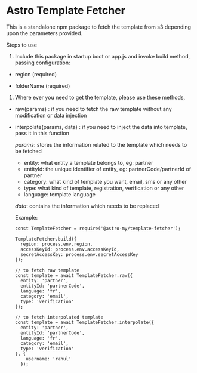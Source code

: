 # Astro Template Fetcher

This is a standalone npm package to fetch the template from s3 depending upon the parameters provided.

Steps to use

1. Include this package in startup boot or app.js and invoke build method, passing configuration:

- region (required)

-  folderName (required)

1. Where ever you need to get the template, please use these methods,
- raw(params) : if you need to fetch the raw template without any modification or data injection
- interpolate(params, data) : if you need to inject the data into template, pass it in this function

  *params*: stores the information related to the template which needs to be fetched
    - entity: what entity a template belongs to, eg: partner
    - entityId: the unique identifier of entity, eg: partnerCode/partnerId of partner 
    - category: what kind of template you want, email, sms or any other
    - type: what kind of template, registration, verification or any other 
    - language: template language

  *data*: contains the information which needs to be replaced
  
  Example:
  ```
  const TemplateFetcher = require('@astro-my/template-fetcher');
  
  TemplateFetcher.build({
    region: process.env.region,
    accessKeyId: process.env.accessKeyId,
    secretAccessKey: process.env.secretAccessKey
  });
  
  // to fetch raw template
  const template = await TemplateFetcher.raw({
    entity: 'partner',
    entityId: 'partnerCode',
    language: 'fr',
    category: 'email',
    type: 'verification'
  });
  
  // to fetch interpolated template
  const template = await TemplateFetcher.interpolate({
    entity: 'partner',
    entityId: 'partnerCode',
    language: 'fr',
    category: 'email',
    type: 'verification'
  }, {
      username: 'rahul'
    });
  ```
